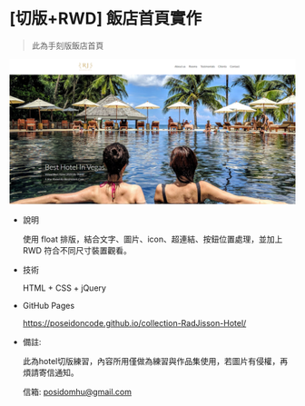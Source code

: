 # [切版+RWD] 飯店首頁實作
> 此為手刻版飯店首頁

![RadJisson-Hotel](https://raw.githubusercontent.com/Poseidoncode/collection-RadJisson-Hotel/gh-pages/img/landscape.PNG "RadJisson-Hotel")

- 說明

  使用 float 排版，結合文字、圖片、icon、超連結、按鈕位置處理，並加上 RWD 符合不同尺寸裝置觀看。

- 技術

  HTML + CSS + jQuery

- GitHub Pages

  https://poseidoncode.github.io/collection-RadJisson-Hotel/
  



- 備註:

  此為hotel切版練習，內容所用僅做為練習與作品集使用，若圖片有侵權，再煩請寄信通知。

  信箱: posidomhu@gmail.com
